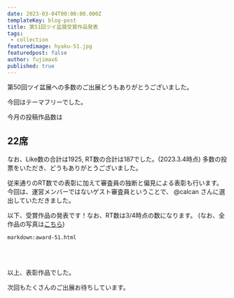 ```yaml
---
date: 2023-03-04T00:00:00.000Z
templateKey: blog-post
title: 第51回ツイ盆展受賞作品発表
tags:
 - collection
featuredimage: hyaku-51.jpg
featuredpost: false
author: fujimax6
published: true
---
```

第50回ツイ盆展への多数のご出展どうもありがとうございました。

今回はテーマフリーでした。

今月の投稿作品数は

## 22席

なお、Like数の合計は1925, RT数の合計は187でした。(2023.3.4時点)
多数の投票をいただき、どうもありがとうございました。

従来通りのRT数での表彰に加えて審査員の独断と偏見による表彰も行います。
今回は、運営メンバーではないゲスト審査員ということで、 @calcan さんに選出していただきました。

以下、受賞作品の発表です！なお、RT数は3/4時点の数になります。
(なお、全作品の写真は[こちら](/blog/twibonten-51-photo/))


`markdown:award-51.html`


<div>&nbsp;</div>
<div>&nbsp;</div>

以上、表彰作品でした。

次回もたくさんのご出展お待ちしています。
